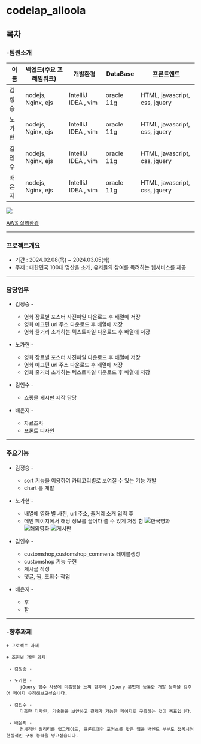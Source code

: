 # codelap_alloola
## 목차

### -팀원소개
    
 |  이름  | 백엔드(주요 프레임워크) | 개발환경 | DataBase | 프론트엔드 
|--------|---------------------|-------------------------------|-----------------------------|-----------------------------|
| 김정승 |    nodejs, Nginx, ejs    |    IntelliJ IDEA , vim      | oracle 11g | HTML, javascript, css, jquery|
| 노가현 |    nodejs, Nginx, ejs    |    IntelliJ IDEA , vim      | oracle 11g | HTML, javascript, css, jquery|
| 김인수 |    nodejs, Nginx, ejs    |    IntelliJ IDEA , vim      | oracle 11g | HTML, javascript, css, jquery|
| 배은지 |    nodejs, Nginx, ejs    |    IntelliJ IDEA , vim      | oracle 11g | HTML, javascript, css, jquery|

<a href="https://github.com/JUNGSEUNGKIM/codelap_allola/graphs/contributors">
  <img src="https://contrib.rocks/image?repo=JUNGSEUNGKIM/codelap_allola" />
</a>

[AWS 실행환경](http://3.143.252.195:3000/mainPage)

---
    
### 프로젝트개요
+ 기간 : 2024.02.08(목) ~ 2024.03.05(화)
+ 주제 : 대한민국 100대 명산을 소개, 유저들의 참여를 독려하는 웹서비스를 제공 

---
### 담당업무

* 김정승 -  
    + 영화 장르별 포스터 사진파일 다운로드 후 배열에 저장
    + 영화 예고편 url 주소 다운로드 후 배열에 저장
    + 영화 줄거리 소개하는 텍스트파일 다운로드 후 배열에 저장
  
* 노가현 -  
    + 영화 장르별 포스터 사진파일 다운로드 후 배열에 저장
    + 영화 예고편 url 주소 다운로드 후 배열에 저장
    + 영화 줄거리 소개하는 텍스트파일 다운로드 후 배열에 저장

* 김인수 - 
    + 쇼핑몰 게시판 제작 담당

* 배은지 - 
    + 자료조사 
    + 프론트 디자인 
---
### 주요기능 
* 김정승 -
  + sort 기능을 이용하여 카테고리별로 보여질 수 있는 기능 개발
  + chart 를 개발  

* 노가현 -  
  + 배열에 영화 별 사진, url 주소, 줄거리 소개 입력 후
  + 메인 페이지에서 해당 정보를 끌어다 쓸 수 있게 저장 함
![한국영화](./한국영화.PNG)
![해외영화](./해외영화.PNG)
![게시판](./게시판.PNG)
         

* 김인수 -  
  +  customshop,customshop_comments 테이블생성
  +  customshop 기능 구현
  +  게시글 작성
  +  댓글, 찜, 조회수 작업

* 배은지 -  
  +  후
  +  함

---

### -향후과제
    + 프로젝트 과제

    + 조원별 개인 과제
    
     - 김정승 -  

     - 노가현 -     
         jQuery 함수 사용에 미흡함을 느껴 향후에 jQuery 문법에 능통한 개발 능력을 갖추어 페이지 수정해보고싶습니다.
 
     - 김인수 - 
         미흡한 디자인, 기술들을 보안하고 결제가 가능한 페이지로 구축하는 것이 목표입니다.

     - 배은지 - 
         전체적인 퀄리티를 업그레이드, 프론트에만 포커스를 맞춘 웹을 백엔드 부분도 접목시켜 현실적인 구동 능력을 넣고싶습니다.

